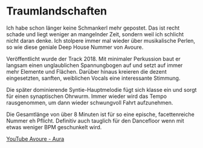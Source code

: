 # Traumlandschaften

Ich habe schon länger keine Schmankerl mehr gepostet. Das ist recht schade und liegt weniger an mangelnder Zeit, sondern weil ich schlicht nicht daran denke. Ich stolpere immer mal wieder über musikalische Perlen, so wie diese geniale Deep House Nummer von Avoure.

Veröffentlicht wurde der Track 2018. Mit minimaler Perkussion baut er langsam einen unglaublichen Spannungbogen auf und setzt auf immer mehr Elemente und Flächen. Darüber hinaus kreieren die dezent eingesetzten, sanften, weiblichen Vocals eine interessante Stimmung.

Die später dominierende Syntie-Hauptmelodie fügt sich klasse ein und sorgt für einen synaptischen Ohrwurm. Immer wieder wird das Tempo rausgenommen, um dann wieder schwungvoll Fahrt aufzunehmen.

Die Gesamtlänge von über 8 Minuten ist für so eine epische, facettenreiche Nummer eh Pflicht. Definitiv auch tauglich für den Dancefloor wenn mit etwas weniger BPM geschunkelt wird.

[YouTube Avoure - Aura](https://www.youtube.com/watch?v=5lLVCRmdmMg)
